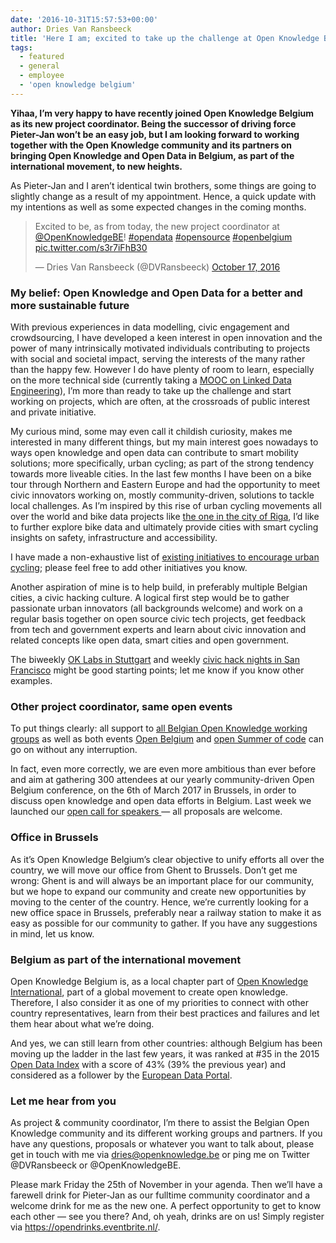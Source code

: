 ```yaml
---
date: '2016-10-31T15:57:53+00:00'
author: Dries Van Ransbeeck
title: 'Here I am; excited to take up the challenge at Open Knowledge Belgium'
tags:
  - featured
  - general
  - employee
  - 'open knowledge belgium'
---
```


**Yihaa, I’m very happy to have recently joined Open Knowledge Belgium as its new project coordinator. Being the successor of driving force Pieter-Jan won’t be an easy job, but I am looking forward to working together with the Open Knowledge community and its partners on bringing Open Knowledge and Open Data in Belgium, as part of the international movement, to new heights.**

As Pieter-Jan and I aren’t identical twin brothers, some things are going to slightly change as a result of my appointment. Hence, a quick update with my intentions as well as some expected changes in the coming months.

> Excited to be, as from today, the new project coordinator at [@OpenKnowledgeBE](https://twitter.com/OpenKnowledgeBE)! [\#opendata](https://twitter.com/hashtag/opendata?src=hash) [\#opensource](https://twitter.com/hashtag/opensource?src=hash) [\#openbelgium](https://twitter.com/hashtag/openbelgium?src=hash) [pic.twitter.com/s3r7iFhB30](https://t.co/s3r7iFhB30)
>
> — Dries Van Ransbeeck (@DVRansbeeck) [October 17, 2016](https://twitter.com/DVRansbeeck/status/788016043126128640)

### My belief: Open Knowledge and Open Data for a better and more sustainable future

With previous experiences in data modelling, civic engagement and crowdsourcing, I have developed a keen interest in open innovation and the power of many intrinsically motivated individuals contributing to projects with social and societal impact, serving the interests of the many rather than the happy few. However I do have plenty of room to learn, especially on the more technical side (currently taking a [MOOC on Linked Data Engineering](https://open.hpi.de/courses/semanticweb2016)), I’m more than ready to take up the challenge and start working on projects, which are often, at the crossroads of public interest and private initiative.

My curious mind, some may even call it childish curiosity, makes me interested in many different things, but my main interest goes nowadays to ways open knowledge and open data can contribute to smart mobility solutions; more specifically, urban cycling; as part of the strong tendency towards more liveable cities. In the last few months I have been on a bike tour through Northern and Eastern Europe and had the opportunity to meet civic innovators working on, mostly community-driven, solutions to tackle local challenges. As I’m inspired by this rise of urban cycling movements all over the world and bike data projects like [the one in the city of Riga](http://schoolofdata.org/2016/08/10/using-data-for-improving-cyclist-community-in-riga-latvia/), I’d like to further explore bike data and ultimately provide cities with smart cycling insights on safety, infrastructure and accessibility.

I have made a non-exhaustive list of [existing initiatives to encourage urban cycling](https://www.evernote.com/l/AmQyvBPl1CBOFZrKBuSmPAUubXCxRn9xs6M); please feel free to add other initiatives you know.

Another aspiration of mine is to help build, in preferably multiple Belgian cities, a civic hacking culture. A logical first step would be to gather passionate urban innovators (all backgrounds welcome) and work on a regular basis together on open source civic tech projects, get feedback from tech and government experts and learn about civic innovation and related concepts like open data, smart cities and open government.

The biweekly [OK Labs in Stuttgart](http://codefor.de/stuttgart/) and weekly [civic hack nights in San Francisco](http://www.meetup.com/Code-for-San-Francisco-Civic-Hack-Night/) might be good starting points; let me know if you know other examples.

### Other project coordinator, same open events

To put things clearly: all support to [all Belgian Open Knowledge working groups](http://www.openknowledge.be/working-groups/) as well as both events [Open Belgium](http://openbelgium.be/) and [open Summer of code](http://2017.summerofcode.be/) can go on without any interruption.

In fact, even more correctly, we are even more ambitious than ever before and aim at gathering 300 attendees at our yearly community-driven Open Belgium conference, on the 6th of March 2017 in Brussels, in order to discuss open knowledge and open data efforts in Belgium. Last week we launched our [open call for speakers ](https://docs.google.com/forms/d/e/1FAIpQLSczqvrb6O5CmozvuNmB7o_GcwsmKAX4bX3QgqRXjwhn7ygjXA/viewform)— all proposals are welcome.

### Office in Brussels

As it’s Open Knowledge Belgium’s clear objective to unify efforts all over the country, we will move our office from Ghent to Brussels. Don’t get me wrong: Ghent is and will always be an important place for our community, but we hope to expand our community and create new opportunities by moving to the center of the country. Hence, we’re currently looking for a new office space in Brussels, preferably near a railway station to make it as easy as possible for our community to gather. If you have any suggestions in mind, let us know.

### Belgium as part of the international movement

Open Knowledge Belgium is, as a local chapter part of [Open Knowledge International](https://okfn.org/), part of a global movement to create open knowledge. Therefore, I also consider it as one of my priorities to connect with other country representatives, learn from their best practices and failures and let them hear about what we’re doing.

And yes, we can still learn from other countries: although Belgium has been moving up the ladder in the last few years, it was ranked at #35 in the 2015 [Open Data Index](http://index.okfn.org/place/) with a score of 43% (39% the previous year) and considered as a follower by the [European Data Portal](https://ec.europa.eu/digital-single-market/en/blog/european-countries-are-reaping-benefits-open-data).

### Let me hear from you

As project &amp; community coordinator, I’m there to assist the Belgian Open Knowledge community and its different working groups and partners. If you have any questions, proposals or whatever you want to talk about, please get in touch with me via <dries@openknowledge.be> or ping me on Twitter @DVRansbeeck or @OpenKnowledgeBE.

Please mark Friday the 25th of November in your agenda. Then we’ll have a farewell drink for Pieter-Jan as our fulltime community coordinator and a welcome drink for me as the new one. A perfect opportunity to get to know each other — see you there? And, oh yeah, drinks are on us! Simply register via <https://opendrinks.eventbrite.nl/>.
